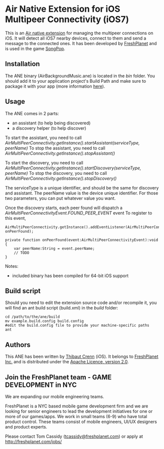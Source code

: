 Air Native Extension for iOS Multipeer Connectivity (iOS7)
======================================

This is an [Air native extension](http://www.adobe.com/devnet/air/native-extensions-for-air.html) for managing the multipeer connections on iOS. It will detect all iOS7 nearby devices, connect to them and send a message to the connected ones. It has been developed by [FreshPlanet](http://freshplanet.com) and is used in the game [SongPop](http://songpop.fm).


Installation
---------

The ANE binary (AirBackgroundMusic.ane) is located in the *bin* folder. You should add it to your application project's Build Path and make sure to package it with your app (more information [here](http://help.adobe.com/en_US/air/build/WS597e5dadb9cc1e0253f7d2fc1311b491071-8000.html)).


Usage
---------
The ANE comes in 2 parts:
- an assistant (to help being discovered)
- a discovery helper (to help discover)

To start the assistant, you need to call *AirMultiPeerConnectivity.getInstance().startAssistant(serviceType, peerName)*
To stop the assistant, you need to call *AirMultiPeerConnectivity.getInstance().stopAssistant()*

To start the discovery, you need to call *AirMultiPeerConnectivity.getInstance().startDiscovery(serviceType, peerName)*
To stop the discovery, you need to call *AirMultiPeerConnectivity.getInstance().stopDiscovery()*

The serviceType is a unique identifier, and should be the same for discovery and assistant. The peerName value is the device unique identifier.
For those two parameters, you can put whatever value you want.


Once the discovery starts, each peer found will dispatch a *AirMultiPeerConnectivityEvent.FOUND_PEER_EVENT* event
To register to this event, 
    
    AirMultiPeerConnectivity.getInstance().addEventListener(AirMultiPeerConnectivityEvent.FOUND_PEER_EVENT, onPeerFound);
    
    private function onPeerFound(event:AirMultiPeerConnectivityEvent):void
    {
        var peerName:String = event.peerName;
        // TODO
    }


Notes:
* included binary has been compiled for 64-bit iOS support


Build script
---------

Should you need to edit the extension source code and/or recompile it, you will find an ant build script (build.xml) in the *build* folder:

    cd /path/to/the/ane/build
    mv example.build.config build.config
    #edit the build.config file to provide your machine-specific paths
    ant


Authors
------

This ANE has been written by [Thibaut Crenn](https://github.com/titi-us) (iOS).
It belongs to [FreshPlanet Inc.](http://freshplanet.com) and is distributed under the [Apache Licence, version 2.0](http://www.apache.org/licenses/LICENSE-2.0).


Join the FreshPlanet team - GAME DEVELOPMENT in NYC
------

We are expanding our mobile engineering teams.

FreshPlanet is a NYC based mobile game development firm and we are looking for senior engineers to lead the development initiatives for one or more of our games/apps. We work in small teams (6-9) who have total product control.  These teams consist of mobile engineers, UI/UX designers and product experts.


Please contact Tom Cassidy (tcassidy@freshplanet.com) or apply at http://freshplanet.com/jobs/
